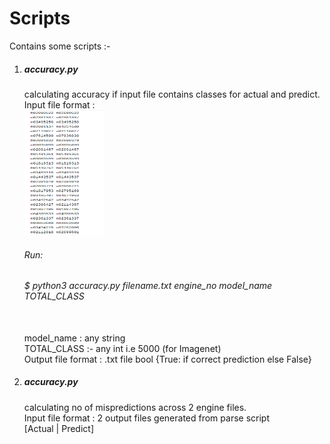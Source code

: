 # Scripts

Contains some scripts :- <br/>
1. <h5>accuracy.py </h5> calculating accuracy if input file contains classes for actual and predict. <br/>
   Input file format : <br/>
   <img src="inputfile_for_accuracy.png"  width="128" height="200"/> <br/>
   <h6>Run:</h6> <h6>$ python3 accuracy.py filename.txt engine_no model_name TOTAL_CLASS </h6> <br/>
   model_name : any string <br/>
   TOTAL_CLASS :- any int i.e 5000 (for Imagenet)  <br/> 
   Output file format : .txt file bool {True: if correct prediction else False} <br/>

2. <h5>accuracy.py </h5> calculating no of mispredictions across 2 engine files. <br/>
   Input file format : 2 output files generated from parse script <br/>
                       [Actual | Predict]
                       

